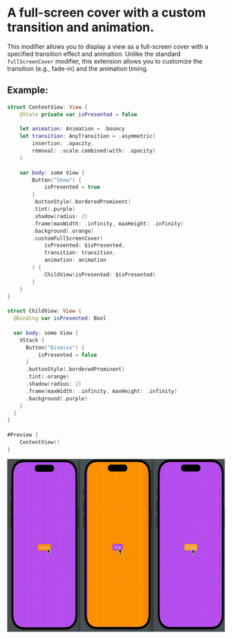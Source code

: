 # A full-screen cover with a custom transition and animation.

This modifier allows you to display a view as a full-screen cover with a specified transition effect and animation.
Unlike the standard `fullScreenCover` modifier, this extension allows you to customize the transition (e.g., fade-in) and the animation timing.

## Example: 

```swift
struct ContentView: View {
    @State private var isPresented = false
    
    let animation: Animation = .bouncy
    let transition: AnyTransition = .asymmetric(
        insertion: .opacity,
        removal: .scale.combined(with: .opacity)
    )
    
    var body: some View {
        Button("Show") {
            isPresented = true
        }
        .buttonStyle(.borderedProminent)
        .tint(.purple)
        .shadow(radius: 2)
        .frame(maxWidth: .infinity, maxHeight: .infinity)
        .background(.orange)
        .customFullScreenCover(
            isPresented: $isPresented,
            transition: transition,
            animation: animation
        ) {
            ChildView(isPresented: $isPresented)
        }
    }
}

struct ChildView: View {
  @Binding var isPresented: Bool

  var body: some View {
    VStack {
      Button("Dismiss") {
          isPresented = false
      }
      .buttonStyle(.borderedProminent)
      .tint(.orange)
      .shadow(radius: 2)
      .frame(maxWidth: .infinity, maxHeight: .infinity)
      .background(.purple)
    }
  }
}

#Preview {
    ContentView()
}
```

<img src="https://github.com/Livsy90/CustomFullScreenCover/blob/main/demo.gif" height ="400">
